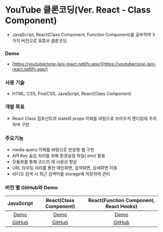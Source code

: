 # YouTube 클론코딩(Ver. React - Class Component)

- JavaScript, React(Class Component, Function Component)를 공부하며 3가지 버전으로 유튜브 클론코딩

### Demo

- [https://youtubeclone-lani-react.netlify.app/](https://youtubeclone-lani-react.netlify.app/)

### 사용 기술

- HTML, CSS, PostCSS, JavaScript, React(Class Component)

### 개발 목표

- React Class 컴포넌트의 state와 props 이해를 바탕으로 브라우저 렌더링에 주의하며 구현

### 주요기능

- media query 이해를 바탕으로 반응형 웹 구현
- API Key 숨김 처리를 위해 환경설정 파일(.env) 활용
- 모듈화를 통해 코드의 재 사용성 향상
- URL 라우팅 처리를 통한 메인화면, 검색화면, 상세화면 이동
- 비디오 검색 시 최근 검색어를 storage에 저장하여 관리

### 버전 별 GitHub와 Demo

|                         JavaScript                         |                    React(Class Component)                     |              React(Function Component, React Hooks)               |
| :--------------------------------------------------------: | :-----------------------------------------------------------: | :---------------------------------------------------------------: |
|       [Demo](https://youtubeclone-lani.netlify.app/)       |     [Demo](https://youtubeclone-lani-react.netlify.app/)      |     [Demo](https://youtubeclone-lani-reacthooks.netlify.app/)     |
| [GitHub](https://github.com/laniiiiworld/youTube-clone-js) | [GitHub](https://github.com/laniiiiworld/youTube-clone-react) | [GitHub](https://github.com/laniiiiworld/youTube-clone-reacthook) |
